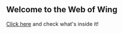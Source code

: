 ## Welcome to the Web of Wing 

[Click here](https://real-ekansh.github.com) and check what's inside it!
